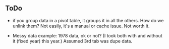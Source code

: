
## ToDo

* if you group data in a pivot table, it groups it in all the others. How do we unlink them?  Not easily, it's a manual or cache issue.  Not worth it.

* Messy data example: 1978 data, ok or not? (I took both with and without it (fixed year) this year.)  Assumed 3rd tab was dupe data.
